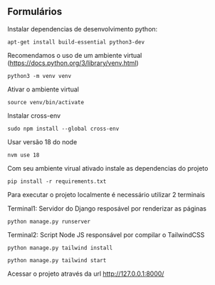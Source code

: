 Formulários
------------

Instalar dependencias de desenvolvimento python:

```
apt-get install build-essential python3-dev
```

Recomendamos o uso de um ambiente virtual (https://docs.python.org/3/library/venv.html)

```
python3 -m venv venv
```

Ativar o ambiente virtual

```
source venv/bin/activate
```

Instalar cross-env

```
sudo npm install --global cross-env
```

Usar versão 18 do node

```
nvm use 18
```

Com seu ambiente virual ativado instale as dependencias do projeto

```
pip install -r requirements.txt
```

Para executar o projeto localmente é necessário utilizar 2 terminais

Terminal1: Servidor do Django resposável por renderizar as páginas

```
python manage.py runserver
```

Terminal2: Script Node JS responsável por compilar o TailwindCSS

```
python manage.py tailwind install
```

```
python manage.py tailwind start
```

Acessar o projeto através da url http://127.0.0.1:8000/
